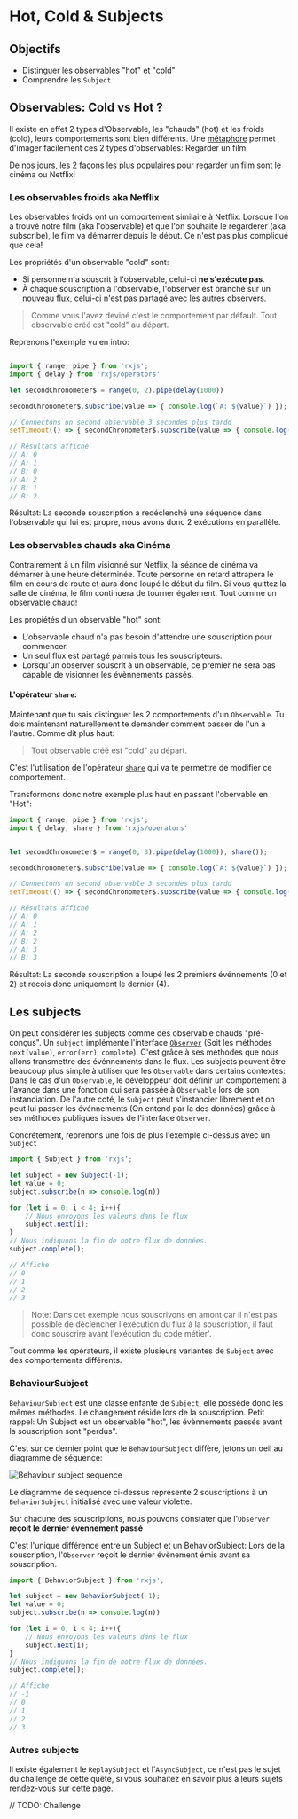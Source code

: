 # Hot, Cold & Subjects

## Objectifs
- Distinguer les observables "hot" et "cold"
- Comprendre les `Subject`

## Observables: Cold vs Hot ?
Il existe en effet 2 types d'Observable, les "chauds" (hot) et les froids (cold), leurs comportements sont bien différents.
Une [métaphore](https://blog.strongbrew.io/my-favorite-metaphor-for-hot-vs-cold-observables/) permet d'imager facilement ces 2 types d'observables: Regarder un film.

De nos jours, les 2 façons les plus populaires pour regarder un film sont le cinéma ou Netflix!

### Les observables froids aka Netflix

Les observables froids ont un comportement similaire à Netflix: Lorsque l'on a trouvé notre film (aka l'observable) et que l'on souhaite le regarderer (aka subscribe),
le film va démarrer depuis le début. Ce n'est pas plus compliqué que cela!

Les propriétés d'un observable "cold" sont:
- Si personne n'a souscrit à l'observable, celui-ci **ne s'exécute pas**.
- À chaque souscription à l'observable, l'observer est branché sur un nouveau flux, celui-ci n'est pas partagé avec les autres observers.

> Comme vous l'avez deviné c'est le comportement par défault. Tout observable créé est "cold" au départ.

Reprenons l'exemple vu en intro:

```typescript

import { range, pipe } from 'rxjs';
import { delay } from 'rxjs/operators'

let secondChronometer$ = range(0, 2).pipe(delay(1000))

secondChronometer$.subscribe(value => { console.log(`A: ${value}`) });

// Connectons un second observable 3 secondes plus tardd
setTimeout(() => { secondChronometer$.subscribe(value => { console.log(`B: ${value}`) }); }, 3000);

// Résultats affiché
// A: 0
// A: 1
// B: 0
// A: 2
// B: 1
// B: 2
```

Résultat: La seconde souscription a redéclenché une séquence dans l'observable qui lui est propre, nous avons donc 2 exécutions en parallèle.

### Les observables chauds aka Cinéma
Contrairement à un film visionné sur Netflix, la séance de cinéma va démarrer à une heure déterminée. 
Toute personne en retard attrapera le film en cours de route et aura donc loupé le début du film. 
Si vous quittez la salle de cinéma, le film continuera de tourner également. Tout comme un observable chaud!

Les propiétés d'un observable "hot" sont:
- L'observable chaud n'a pas besoin d'attendre une souscription pour commencer.
- Un seul flux est partagé parmis tous les souscripteurs.
- Lorsqu'un observer souscrit à un observable, ce premier ne sera pas capable de visionner les évènnements passés.



#### L'opérateur `share`:
Maintenant que tu sais distinguer les 2 comportements d'un `Observable`. Tu dois maintenant naturellement te demander comment passer de l'un à l'autre.
Comme dit plus haut: 
> Tout observable créé est "cold" au départ.

C'est l'utilisation de l'opérateur [`share`](https://www.learnrxjs.io/operators/multicasting/share.html) qui va te permettre de modifier ce comportement.

Transformons donc notre exemple plus haut en passant l'obervable en "Hot":

```typescript
import { range, pipe } from 'rxjs';
import { delay, share } from 'rxjs/operators'


let secondChronometer$ = range(0, 3).pipe(delay(1000)), share());

secondChronometer$.subscribe(value => { console.log(`A: ${value}`) });

// Connectons un second observable 3 secondes plus tardd
setTimeout(() => { secondChronometer$.subscribe(value => { console.log(`B: ${value}`) }); }, 3000);

// Résultats affiché
// A: 0
// A: 1
// A: 2
// B: 2
// A: 3
// B: 3
```

Résultat: La seconde souscription a loupé les 2 premiers événnements (0 et 2) et recois donc uniquement le dernier (4).

## Les subjects
On peut considérer les subjects comme des observable chauds "pré-conçus". Un `subject` implémente l'interface [`Observer`](https://github.com/ReactiveX/rxjs/blob/master/src/internal/Observer.ts#L5) (Soit les méthodes `next(value)`,  `error(err)`, `complete`).
C'est grâce à ses méthodes que nous allons transmettre des événnements dans le flux.
Les subjects peuvent être beaucoup plus simple à utiliser que les `Observable` dans certains contextes: Dans le cas d'un `Observable`, le développeur doit définir un comportement à l'avance dans une fonction qui sera passée à `Observable` lors de son instanciation. De l'autre coté, le `Subject` peut s'instancier librement et on peut lui passer les événnements (On entend par la des données) grâce à ses méthodes publiques issues de l'interface `Observer`.

 
Concrétement, reprenons une fois de plus l'exemple ci-dessus avec un `Subject`

```typescript
import { Subject } from 'rxjs';

let subject = new Subject(-1);
let value = 0;
subject.subscribe(n => console.log(n))

for (let i = 0; i < 4; i++){
    // Nous envoyons les valeurs dans le flux  
    subject.next(i);
} 
// Nous indiquons la fin de notre flux de données.
subject.complete();

// Affiche
// 0
// 1
// 2
// 3

```

> Note: Dans cet exemple nous souscrivons en amont car il n'est pas possible de déclencher l'exécution du flux à la souscription, il faut donc souscrire avant l'exécution du code métier'. 

Tout comme les opérateurs, il existe plusieurs variantes de `Subject` avec des comportements différents.

### BehaviourSubject
`BehaviourSubject` est une classe enfante de `Subject`, elle possède donc les mêmes méthodes. Le changement réside lors de la souscription. Petit rappel: Un Subject est un observable "hot", les évènnements passés avant la souscription sont "perdus".

C'est sur ce dernier point que le `BehaviourSubject` diffère, jetons un oeil au diagramme de séquence:

![Behaviour subject sequence](https://raw.github.com/wiki/ReactiveX/RxJava/images/rx-operators/S.BehaviorSubject.png)

Le diagramme de séquence ci-dessus représente 2 souscriptions à un `BehaviorSubject` initialisé avec une valeur violette.
 
Sur chacune des souscriptions, nous pouvons constater que l'`Observer` **reçoit le dernier évènnement passé** 

C'est l'unique différence entre un Subject et un BehaviorSubject: Lors de la souscription, l'`Observer` reçoit le dernier évènement émis avant sa souscription.

```typescript
import { BehaviorSubject } from 'rxjs';

let subject = new BehaviorSubject(-1);
let value = 0;
subject.subscribe(n => console.log(n))

for (let i = 0; i < 4; i++){
    // Nous envoyons les valeurs dans le flux  
    subject.next(i);
} 
// Nous indiquons la fin de notre flux de données.
subject.complete();

// Affiche
// -1
// 0
// 1
// 2
// 3

```

### Autres subjects

Il existe également le `ReplaySubject` et l'`AsyncSubject`, ce n'est pas le sujet du challenge de cette quête, si vous souhaitez en savoir plus à leurs sujets rendez-vous sur [cette page](https://rxjs-dev.firebaseapp.com/guide/subject).

// TODO: Challenge

